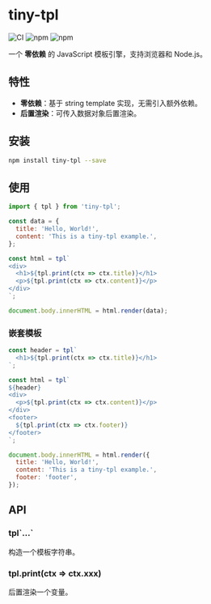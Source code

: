 # tiny-tpl

<p>
  <img src="https://github.com/AwesomeXR/tiny-tpl/actions/workflows/ci.yml/badge.svg" alt="CI" />
  <img src="https://img.shields.io/npm/dw/tiny-tpl" alt="npm" />
  <img src="https://img.shields.io/npm/v/tiny-tpl" alt="npm" />
</p>

一个 **零依赖** 的 JavaScript 模板引擎，支持浏览器和 Node.js。

## 特性

- **零依赖**：基于 string template 实现，无需引入额外依赖。
- **后置渲染**：可传入数据对象后置渲染。

## 安装

```bash
npm install tiny-tpl --save
```

## 使用

```javascript
import { tpl } from 'tiny-tpl';

const data = {
  title: 'Hello, World!',
  content: 'This is a tiny-tpl example.',
};

const html = tpl`
<div>
  <h1>${tpl.print(ctx => ctx.title)}</h1>
  <p>${tpl.print(ctx => ctx.content)}</p>
</div>
`;

document.body.innerHTML = html.render(data);
```

### 嵌套模板

```javascript
const header = tpl`
  <h1>${tpl.print(ctx => ctx.title)}</h1>
`;

const html = tpl`
${header}
<div>
  <p>${tpl.print(ctx => ctx.content)}</p>
</div>
<footer>
  ${tpl.print(ctx => ctx.footer)}
</footer>
`;

document.body.innerHTML = html.render({
  title: 'Hello, World!',
  content: 'This is a tiny-tpl example.',
  footer: 'footer',
});
```

## API

### tpl\`...\`

构造一个模板字符串。

### tpl.print(ctx => ctx.xxx)

后置渲染一个变量。
